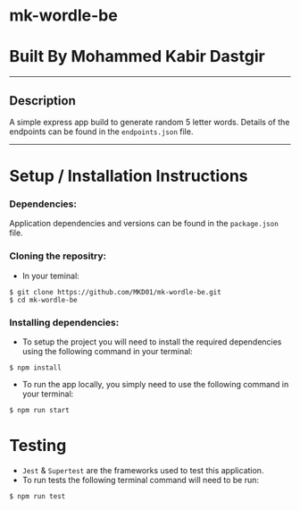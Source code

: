 # **mk-wordle-be**

# **Built By Mohammed Kabir Dastgir**

---

## **Description**

A simple express app build to generate random 5 letter words. Details of the endpoints can be found in the `endpoints.json` file.

---

# **Setup / Installation Instructions**

### **Dependencies:**

Application dependencies and versions can be found in the `package.json` file.

### **Cloning the repositry:**

- In your teminal:

```
$ git clone https://github.com/MKD01/mk-wordle-be.git
$ cd mk-wordle-be
```

### **Installing dependencies:**

- To setup the project you will need to install the required dependencies using the following command in your terminal:

```
$ npm install
```

- To run the app locally, you simply need to use the following command in your terminal:

```
$ npm run start
```

# **Testing**

- `Jest` & `Supertest` are the frameworks used to test this application.
- To run tests the following terminal command will need to be run:

```
$ npm run test
```
